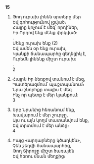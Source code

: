 **15**

1.  Թող ուրախ լինեն սրտերը մեր\
     Եվ գոհությունով լցված։\
     Հայրը կոչում է մեզ՝ որդիներ,\
     Իր Որդով ենք մենք փրկված։\
     .\
     Մենք ուրախ ենք (2)\
     Եվ ամեն օր ենք ուրախ,\
     Կյանքի ճանապարհը գեղեցիկ է,\
     Ուրեմն լինենք միշտ ուրախ։\
    .\
     2

2.  Հայրն Իր ձեռքով տանում է մեզ,\
    Պատերազմում՝ պաշտպանում։\
    Նրա շնորհքը տալիս է մեզ\
    Ինչ որ պետք է մեր կյանքում։\
    3
3.  Երբ Նրանից հեռանում ենք,\
    Խավարում է մեր շուրջը,\
    Այս ու այն կողմ տատանվում ենք,\
    Եվ տրտմում է մեր անձը։\
    4
4.  Բայց «արդարները կծաղկեն»,\
    Չեն շեղվի ճանապարհից,\
    Թող Տիրոջը միշտ ծառայեն\
    Եվ հեռու մնան մեղքից։
